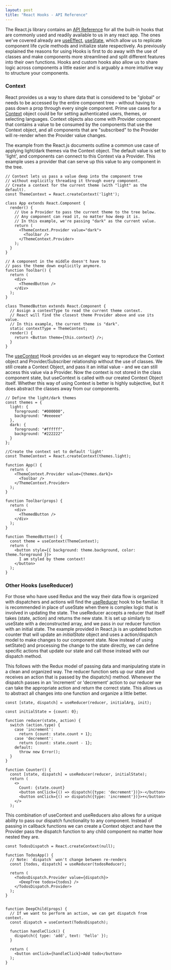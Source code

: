 ```yaml
---
layout: post
title: "React Hooks - API Reference"
---
```



The React.js library contains an [API Reference][1] for all the built-in hooks that are commonly used and readily available to us in any react app.  The ones we've covered already are [useEffect][3], [useState][2], which allow us to replicate component life cycle methods and initialize state respectively.  As previously explained the reasons for using Hooks is first to do away with the use of classes and make components more streamlined and split different features into their own functions.  Hooks and custom hooks also allow us to share logic across components a little easier and is arguably a more intuitive way to structure your components.  

### Context 
React provides us a way to share data that is considered to be "global" or needs to be accessed by the entire component tree - without having to pass down a prop through every single component.  Prime use cases for a [Context][4] object could be for setting authenticated users, themes, or selecting languages.  Context objects also come with Provider component that contains a value to be consumed by the components that use the Context object, and all components that are "subscribed" to the Provider will re-render when the Provider value changes.  

The example from the React.js documents outline a common use case of applying light/dark themes via the Context object.  The default value is set to 'light', and components can connect to this Context via a Provider.  This example uses a provider that can serve up this value to any component in the tree.  

```
// Context lets us pass a value deep into the component tree
// without explicitly threading it through every component.
// Create a context for the current theme (with "light" as the default).
const ThemeContext = React.createContext('light');

class App extends React.Component {
  render() {
    // Use a Provider to pass the current theme to the tree below.
    // Any component can read it, no matter how deep it is.
    // In this example, we're passing "dark" as the current value.
    return (
      <ThemeContext.Provider value="dark">
        <Toolbar />
      </ThemeContext.Provider>
    );
  }
}

// A component in the middle doesn't have to
// pass the theme down explicitly anymore.
function Toolbar() {
  return (
    <div>
      <ThemedButton />
    </div>
  );
}

class ThemedButton extends React.Component {
  // Assign a contextType to read the current theme context.
  // React will find the closest theme Provider above and use its value.
  // In this example, the current theme is "dark".
  static contextType = ThemeContext;
  render() {
    return <Button theme={this.context} />;
  }
}
```

The [useContext][5] Hook provides us an elegant way to reproduce the Context object and Provider/Subscriber relationship without the use of classes. We still create a Context Object, and pass it an initial value - and we can still access this value via a Provider.  Now the context is not stored in the class component state, but useContext is called with our created Context Object itself.  Whether this way of using Context is better is highly subjective, but it does abstract the classes away from our components.



```
// Define the light/dark themes 
const themes = {
  light: {
    foreground: "#000000",
    background: "#eeeeee"
  },
  dark: {
    foreground: "#ffffff",
    background: "#222222"
  }
};

//Create the context set to default 'light'
const ThemeContext = React.createContext(themes.light);

function App() {
  return (
    <ThemeContext.Provider value={themes.dark}>
      <Toolbar />
    </ThemeContext.Provider>
  );
}

function Toolbar(props) {
  return (
    <div>
      <ThemedButton />
    </div>
  );
}

function ThemedButton() {
  const theme = useContext(ThemeContext);
  return (
    <button style={{ background: theme.background, color: theme.foreground }}>
      I am styled by theme context!
    </button>
  );
}
```

### Other Hooks (useReducer)

For those who have used Redux and the way their data flow is organized with dispatchers and actions will find the [useReducer][6] hook to be familiar.  It is recommended in place of useState when there is complex logic that is involved in updating the state.  The useReducer accepts a reducer that itself takes (state, action) and returns the new state.  It is set up similarly to useState with a deconstructed array, and we pass in our reducer function with an initial state.  The example provided in React.js is an updated button counter that will update an *initialState* object and uses a action/dispatch model to make changes to our component state.  Now instead of using setState() and processing the change to the state directly, we can define specific actions that update our state and call those instead with our dispatch method.

This follows with the Redux model of passing data and manipulating state in a clean and organized way.  The reducer function sets up our state and receives an action that is passed by the dispatch() method.  Whenever the dispatch passes in an 'increment' or 'decrement' action to our reducer we can take the appropriate action and return the correct state.  This allows us to abstract all changes into one function and organize a little better.

```
const [state, dispatch] = useReducer(reducer, initialArg, init);

const initialState = {count: 0};

function reducer(state, action) {
  switch (action.type) {
    case 'increment':
      return {count: state.count + 1};
    case 'decrement':
      return {count: state.count - 1};
    default:
      throw new Error();
  }
}

function Counter() {
  const [state, dispatch] = useReducer(reducer, initialState);
  return (
    <>
      Count: {state.count}
      <button onClick={() => dispatch({type: 'decrement'})}>-</button>
      <button onClick={() => dispatch({type: 'increment'})}>+</button>
    </>
  );

```

This combination of useContext and useReducers also allows for a unique ability to pass our dispatch functionality to any component.  Instead of passing in callback functions we can create a Context object and have the Provider pass the dispatch function to any child component no matter how nested they are. 

```
const TodosDispatch = React.createContext(null);

function TodosApp() {
  // Note: `dispatch` won't change between re-renders
  const [todos, dispatch] = useReducer(todosReducer);

  return (
    <TodosDispatch.Provider value={dispatch}>
      <DeepTree todos={todos} />
    </TodosDispatch.Provider>
  );
}


function DeepChild(props) {
  // If we want to perform an action, we can get dispatch from context.
  const dispatch = useContext(TodosDispatch);

  function handleClick() {
    dispatch({ type: 'add', text: 'hello' });
  }

  return (
    <button onClick={handleClick}>Add todo</button>
  );
}

```













[1]:https://reactjs.org/docs/hooks-reference.html
[2]:https://reactjs.org/docs/hooks-reference.html#usestate
[3]:https://reactjs.org/docs/hooks-reference.html#useeffect
[4]:https://reactjs.org/docs/context.html
[5]:https://reactjs.org/docs/hooks-reference.html#usecontext
[6]:https://reactjs.org/docs/hooks-reference.html#usereducer
[7]:https://reactjs.org/docs/hooks-faq.html#how-to-avoid-passing-callbacks-down